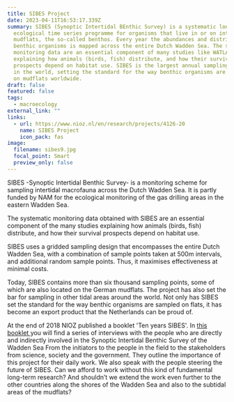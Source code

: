 ```yaml
---
title: SIBES Project
date: 2023-04-11T16:53:17.339Z
summary: SIBES (Synoptic Intertidal BEnthic Survey) is a systematic long-term
  ecological time series programme for organisms that live in or on intertidal
  mudflats, the so-called benthos. Every year the abundances and distribution of
  benthic organisms is mapped across the entire Dutch Wadden Sea. The systematic
  monitoring data are an essential component of many studies like WATLAS
  explaining how animals (birds, fish) distribute, and how their survival
  prospects depend on habitat use. SIBES is the largest annual sampling campaign
  in the world, setting the standard for the way benthic organisms are sampled
  on mudflats worldwide.
draft: false
featured: false
tags:
  - macroecology
external_link: ""
links:
  - url: https://www.nioz.nl/en/research/projects/4126-20
    name: SIBES Project
    icon_pack: fas
image:
  filename: sibes9.jpg
  focal_point: Smart
  preview_only: false
---
```

SIBES -Synoptic Intertidal Benthic Survey- is a monitoring scheme for sampling intertidal macrofauna across the Dutch Wadden Sea. It is partly funded by NAM for the ecological monitoring of the gas drilling areas in the eastern Wadden Sea.

The systematic monitoring data obtained with SIBES are an essential component of the many studies explaining how animals (birds, fish) distribute, and how their survival prospects depend on habitat use.

SIBES uses a gridded sampling design that encompasses the entire Dutch Wadden Sea, with a combination of sample points taken at 500m intervals, and additional random sample points. Thus, it maximises effectiveness at minimal costs.

Today, SIBES contains more than six thousand sampling points, some of which are also located on the German mudflats. The project has also set the bar for sampling in other tidal areas around the world. Not only has SIBES set the standard for the way benthic organisms are sampled on flats, it has become an export product that the Netherlands can be proud of.

At the end of 2018 NIOZ published a booklet 'Ten years SIBES'. In [this booklet ](https://www.nioz.nl/application/files/8615/6137/1425/2018__SIBES_10_year_book.pdf)you will find a series of interviews with the people who are directly and indirectly involved in the Synoptic Intertidal Benthic Survey of the Wadden Sea From the initiators to the people in the field to the stakeholders from science, society and the government. They outline the importance of this project for their daily work. We also speak with the people steering the future of SIBES. Can we afford to work without this kind of fundamental long-term research? And shouldn’t we extend the work even further to the other countries along the shores of the Wadden Sea and also to the subtidal areas of the mudflats?